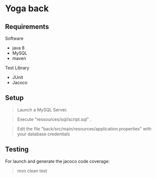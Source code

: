 # Yoga back
## Requirements
Software 
- java 8
- MySQL
- maven
  
Test Library

- JUnit
- Jacoco

## Setup
> Launch a MySQL Server.

> Execute "ressources/sql/script.sql" .

> Edit the file "back/src/main/resources/application.properties" with your database credentials


## Testing
For launch and generate the jacoco code coverage:
> mvn clean test
